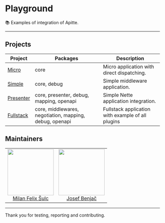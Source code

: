 # Playground

:books: Examples of integration of Apitte.

-----

## Projects

| Project | Packages | Description |
|---------|----------|-------------|
| [Micro](https://github.com/apitte/playground/tree/master/micro) | core | Micro application with direct dispatching. |
| [Simple](https://github.com/apitte/playground/tree/master/simple) | core, debug | Simple middleware application. |
| [Presenter](https://github.com/apitte/playground/tree/master/presenter) | core, presenter, debug, mapping, openapi | Simple Nette application integration. |
| [Fullstack](https://github.com/apitte/playground/tree/master/fullstack) | core, middlewares, negotiation, mapping, debug, openapi | Fullstack application with example of all plugins |

## Maintainers

<table>
  <tbody>
    <tr>
      <td align="center">
        <a href="https://github.com/f3l1x">
            <img width="150" height="150" src="https://avatars2.githubusercontent.com/u/538058?v=3&s=150">
        </a>
        </br>
        <a href="https://github.com/f3l1x">Milan Felix Šulc</a>
      </td>
      <td align="center">
        <a href="https://github.com/benijo">
            <img width="150" height="150" src="https://avatars3.githubusercontent.com/u/6731626?v=3&s=150">
        </a>
        </br>
        <a href="https://github.com/benijo">Josef Benjač</a>
      </td>
    </tr>
  <tbody>
</table>

---

Thank you for testing, reporting and contributing.
